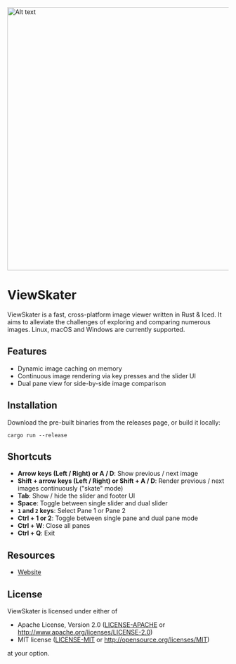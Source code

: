 <img src="https://github.com/user-attachments/assets/bd210448-09c4-48c3-96c4-b49772d3f01b" alt="Alt text" width="600"/>

# ViewSkater
ViewSkater is a fast, cross-platform image viewer written in Rust & Iced.
It aims to alleviate the challenges of exploring and comparing numerous images. Linux, macOS and Windows are currently supported.

## Features
- Dynamic image caching on memory
- Continuous image rendering via key presses and the slider UI
- Dual pane view for side-by-side image comparison

## Installation
Download the pre-built binaries from the releases page, or build it locally:
```
cargo run --release
```

## Shortcuts
- **Arrow keys (Left / Right) or A / D**: Show previous / next image
- **Shift + arrow keys (Left / Right) or Shift + A / D**: Render previous / next images continuously ("skate" mode)
- **Tab**: Show / hide the slider and footer UI
- **Space**: Toggle between single slider and dual slider
- **`1` and `2` keys**: Select Pane 1 or Pane 2
- **Ctrl + 1 or 2**: Toggle between single pane and dual pane mode
- **Ctrl + W**: Close all panes
- **Ctrl + Q**: Exit

## Resources
- [Website](https://viewskater.com/)  

## License
ViewSkater is licensed under either of
- Apache License, Version 2.0
  ([LICENSE-APACHE](LICENSE-APACHE) or http://www.apache.org/licenses/LICENSE-2.0)
- MIT license
  ([LICENSE-MIT](LICENSE-MIT) or http://opensource.org/licenses/MIT)

at your option.

